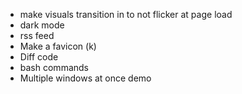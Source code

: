 * make visuals transition in to not flicker at page load
* dark mode
* rss feed
* Make a favicon (k)
* Diff code
* bash commands
* Multiple windows at once demo

